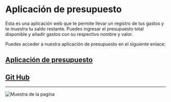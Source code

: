 # Aplicación de presupuesto

Esta es una aplicación web que te permite llevar un registro de tus gastos y te muestra tu saldo restante. Puedes ingresar el presupuesto total disponible y añadir gastos con su respectivo nombre y valor.

Puedes acceder a nuestra aplicación de presupuesto en el siguiente enlace:
## [Aplicación de presupuesto](https://lizetteperez.github.io/App-de-presupuesto/)

## [Git Hub](https://github.com/LizettePerez/App-de-presupuesto)
***

![Muestra de la pagina]()

